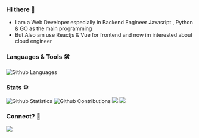 ### Hi there 👋
- I am a Web Developer especially in Backend Engineer Javasript , Python & GO  as the main programming
- But Also am use Reactjs & Vue for frontend and now im interested about cloud engineer

### Languages & Tools 🛠  

![Github Languages](https://github-readme-stats.vercel.app/api/top-langs/?username=rohmatmret&layout=compact&count_private=true)

### Stats ⚙️

![Github Statistics](https://github-readme-stats.vercel.app/api/?username=rohmatmret&count_private=true&show_icons=true)
![Github Contributions](https://github-readme-streak-stats.herokuapp.com/?user=rohmatmret&hide_border=true)
![](profile-summary-card-output/github/0-profile-details.svg)
![](profile-summary-card-output/github/4-productive-time.svg)

### Connect? 🤝


[![](https://img.shields.io/badge/-LinkedIn-0077B5?style=flat&logo=Linkedin&logoColor=white)](https://www.linkedin.com/in/rohmat-mret/)
